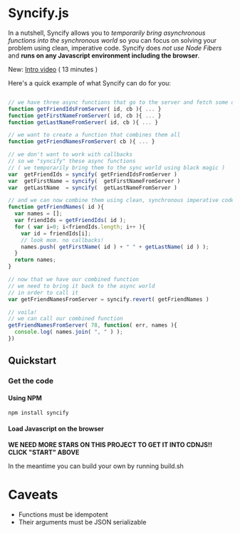 # Syncify.js

In a nutshell, Syncify allows you to *temporarily bring asynchronous functions into the synchronous world* so you
can focus on solving your problem using clean, imperative code.
Syncify does *not use Node Fibers* and **runs on any Javascript environment including the browser**.

New: [Intro video](http://www.youtube.com/watch?v=hvlBpWlpdFo) ( 13 minutes )

Here's a quick example of what Syncify can do for you:

```javascript

// we have three async functions that go to the server and fetch some data
function getFriendIdsFromServer( id, cb ){ ... }
function getFirstNameFromServer( id, cb ){ ... }
function getLastNameFromServer( id, cb ){ ... }

// we want to create a function that combines them all
function getFriendNamesFromServer( cb ){ ... }

// we don't want to work with callbacks
// so we "syncify" these async functions
// ( we temporarily bring them to the sync world using black magic )
var  getFriendIds = syncify( getFriendIdsFromServer )
var  getFirstName = syncify(  getFirstNameFromServer )
var  getLastName  = syncify(  getLastNameFromServer )

// and we can now combine them using clean, synchronous imperative code
function getFriendNames( id ){
  var names = [];
  var friendIds = getFriendIds( id );
  for ( var i=0; i<friendIds.length; i++ ){
    var id = friendIds[i];
    // look mom. no callbacks!
    names.push( getFirstName( id ) + " " + getLastName( id ) );
  }
  return names;
}

// now that we have our combined function
// we need to bring it back to the async world
// in order to call it
var getFriendNamesFromServer = syncify.revert( getFriendNames )

// voila!
// we can call our combined function
getFriendNamesFromServer( 78, function( err, names ){
  console.log( names.join( ", " ) );
})


```


## Quickstart

### Get the code

#### Using NPM

```shell
npm install syncify
```

#### Load Javascript on the browser

**WE NEED MORE STARS ON THIS PROJECT TO GET IT INTO CDNJS!! CLICK "START" ABOVE**

In the meantime you can build your own by running build.sh

# Caveats

* Functions must be idempotent
* Their arguments must be JSON serializable


